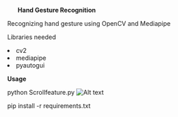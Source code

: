 <b><ul> Hand Gesture Recognition </b></ul>
Recognizing hand gesture using OpenCV and Mediapipe

Libraries needed
<li>cv2</li>
<li>mediapipe</li>
<li>pyautogui</li>

<b>Usage</b>

python Scrollfeature.py
![Alt text](C:/Users/sauto_ay/Documents/ACM_VIT_BT/img.png?raw=true )

pip install -r requirements.txt
